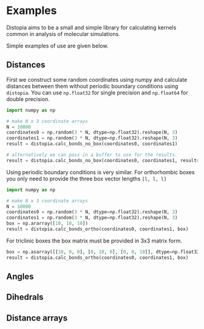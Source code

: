 # Examples

Distopia aims to be a small and simple library for calculating kernels common in analysis of molecular simulations. 

Simple examples of use are given below. 

## Distances

First we construct some random coordinates using numpy and calculate distances between them without periodic boundary conditions using `distopia`. You can use `np.float32` for single precision and `np.float64` for double precision. 

```python
import numpy as np

# make N x 3 coordinate arrays
N = 10000
coordinates0 = np.random(3 * N, dtype=np.float32).reshape(N, 3)
coordinates1 = np.random(3 * N, dtype=np.float32).reshape(N, 3)
result = distopia.calc_bonds_no_box(coordinates0, coordinates1)

# alternatively we can pass in a buffer to use for the results.
result = distopia.calc_bonds_no_box(coordinates0, coordinates1, results=np.empty(N, dtype=np.float32))
```

Using periodic boundary conditions is very similar. For orthorhombic boxes you only need to provide the three box vector lengths `[l, l, l]`

```python
import numpy as np

# make N x 3 coordinate arrays
N = 10000
coordinates0 = np.random(3 * N, dtype=np.float32).reshape(N, 3)
coordinates1 = np.random(3 * N, dtype=np.float32).reshape(N, 3)
box = np.ararray([10, 10, 10])
result = distopia.calc_bonds_ortho(coordinates0, coordinates1, box)
```

For triclinic boxes the box matrix must be provided in 3x3 matrix form. 

```python
box = np.asarray([[10, 0, 0], [0, 10, 0], [0, 0, 10]], dtype=np.float32)
result = distopia.calc_bonds_ortho(coordinates0, coordinates1, box)
```

## Angles 



## Dihedrals 


## Distance arrays
